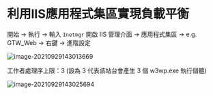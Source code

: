 # 利用IIS應用程式集區實現負載平衡

開始 → 執行 → 輸入 `Inetmgr` 開啟 IIS 管理介面 → 應用程式集區  → e.g. GTW_Web → 右鍵 → 進階設定

![image-20210929143013669](http://igscloud2/index.php/s/GMjLffrq4874tz9/preview)

工作者處理序上限：3 (設為 3 代表該站台會產生 3 個 w3wp.exe 執行個體)

![image-20210929143025694](http://igscloud2/index.php/s/ayLHn2eGDqcFoKf/preview)